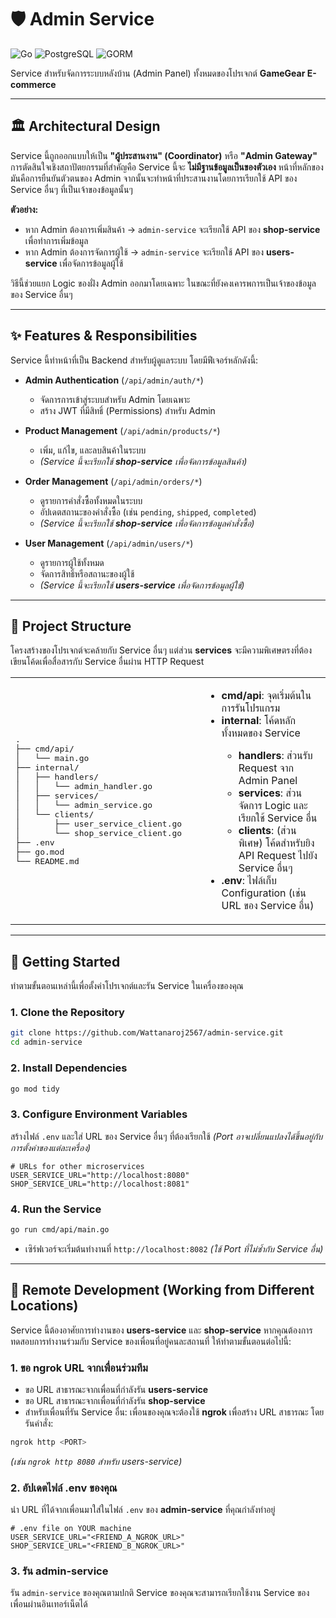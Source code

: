 # 🛡️ Admin Service

![Go](https://img.shields.io/badge/Go-1.24.6-00ADD8?style=for-the-badge\&logo=go)
![PostgreSQL](https://img.shields.io/badge/PostgreSQL-4169E1?style=for-the-badge\&logo=postgresql)
![GORM](https://img.shields.io/badge/GORM-B93527?style=for-the-badge)

Service สำหรับจัดการระบบหลังบ้าน (Admin Panel) ทั้งหมดของโปรเจกต์ **GameGear E-commerce**

---

## 🏛️ Architectural Design

Service นี้ถูกออกแบบให้เป็น **"ผู้ประสานงาน" (Coordinator)** หรือ **"Admin Gateway"**
การตัดสินใจเชิงสถาปัตยกรรมที่สำคัญคือ Service นี้จะ **ไม่มีฐานข้อมูลเป็นของตัวเอง**
หน้าที่หลักของมันคือการยืนยันตัวตนของ Admin จากนั้นจะทำหน้าที่ประสานงานโดยการเรียกใช้ API ของ Service อื่นๆ ที่เป็นเจ้าของข้อมูลนั้นๆ

**ตัวอย่าง:**

* หาก Admin ต้องการเพิ่มสินค้า → `admin-service` จะเรียกใช้ API ของ **shop-service** เพื่อทำการเพิ่มข้อมูล
* หาก Admin ต้องการจัดการผู้ใช้ → `admin-service` จะเรียกใช้ API ของ **users-service** เพื่อจัดการข้อมูลผู้ใช้

วิธีนี้ช่วยแยก Logic ของฝั่ง Admin ออกมาโดยเฉพาะ ในขณะที่ยังคงเคารพการเป็นเจ้าของข้อมูลของ Service อื่นๆ

---

## ✨ Features & Responsibilities

Service นี้ทำหน้าที่เป็น Backend สำหรับผู้ดูแลระบบ โดยมีฟีเจอร์หลักดังนี้:

* **Admin Authentication** (`/api/admin/auth/*`)

  * จัดการการเข้าสู่ระบบสำหรับ Admin โดยเฉพาะ
  * สร้าง JWT ที่มีสิทธิ์ (Permissions) สำหรับ Admin

* **Product Management** (`/api/admin/products/*`)

  * เพิ่ม, แก้ไข, และลบสินค้าในระบบ
  * *(Service นี้จะเรียกใช้ **shop-service** เพื่อจัดการข้อมูลสินค้า)*

* **Order Management** (`/api/admin/orders/*`)

  * ดูรายการคำสั่งซื้อทั้งหมดในระบบ
  * อัปเดตสถานะของคำสั่งซื้อ (เช่น `pending`, `shipped`, `completed`)
  * *(Service นี้จะเรียกใช้ **shop-service** เพื่อจัดการข้อมูลคำสั่งซื้อ)*

* **User Management** (`/api/admin/users/*`)

  * ดูรายการผู้ใช้ทั้งหมด
  * จัดการสิทธิ์หรือสถานะของผู้ใช้
  * *(Service นี้จะเรียกใช้ **users-service** เพื่อจัดการข้อมูลผู้ใช้)*

---

## 📂 Project Structure

โครงสร้างของโปรเจกต์จะคล้ายกับ Service อื่นๆ แต่ส่วน **services** จะมีความพิเศษตรงที่ต้องเขียนโค้ดเพื่อสื่อสารกับ Service อื่นผ่าน HTTP Request

<table>
<tr>
<td width="60%">
<pre>
.
├── cmd/api/
│   └── main.go
├── internal/
│   ├── handlers/
│   │   └── admin_handler.go
│   ├── services/
│   │   └── admin_service.go
│   └── clients/
│       ├── user_service_client.go
│       └── shop_service_client.go
├── .env
├── go.mod
└── README.md
</pre>
</td>
<td>
<ul>
<li><b>cmd/api</b>: จุดเริ่มต้นในการรันโปรแกรม</li>
<li><b>internal</b>: โค้ดหลักทั้งหมดของ Service</li>
<ul>
<li><b>handlers</b>: ส่วนรับ Request จาก Admin Panel</li>
<li><b>services</b>: ส่วนจัดการ Logic และเรียกใช้ Service อื่น</li>
<li><b>clients</b>: (ส่วนพิเศษ) โค้ดสำหรับยิง API Request ไปยัง Service อื่นๆ</li>
</ul>
<li><b>.env</b>: ไฟล์เก็บ Configuration (เช่น URL ของ Service อื่น)</li>
</ul>
</td>
</tr>
</table>

---

## 🚀 Getting Started

ทำตามขั้นตอนเหล่านี้เพื่อตั้งค่าโปรเจกต์และรัน Service ในเครื่องของคุณ

### 1. Clone the Repository

```bash
git clone https://github.com/Wattanaroj2567/admin-service.git
cd admin-service
```

### 2. Install Dependencies

```bash
go mod tidy
```

### 3. Configure Environment Variables

สร้างไฟล์ `.env` และใส่ URL ของ Service อื่นๆ ที่ต้องเรียกใช้ *(Port อาจเปลี่ยนแปลงได้ขึ้นอยู่กับการตั้งค่าของแต่ละเครื่อง)*

```env
# URLs for other microservices
USER_SERVICE_URL="http://localhost:8080"
SHOP_SERVICE_URL="http://localhost:8081"
```

### 4. Run the Service

```bash
go run cmd/api/main.go
```

* เซิร์ฟเวอร์จะเริ่มต้นทำงานที่ `http://localhost:8082` *(ใช้ Port ที่ไม่ซ้ำกับ Service อื่น)*

---

## 🤝 Remote Development (Working from Different Locations)

Service นี้ต้องอาศัยการทำงานของ **users-service** และ **shop-service** หากคุณต้องการทดสอบการทำงานร่วมกับ Service ของเพื่อนที่อยู่คนละสถานที่ ให้ทำตามขั้นตอนต่อไปนี้:

### 1. ขอ ngrok URL จากเพื่อนร่วมทีม

* ขอ URL สาธารณะจากเพื่อนที่กำลังรัน **users-service**
* ขอ URL สาธารณะจากเพื่อนที่กำลังรัน **shop-service**
* สำหรับเพื่อนที่รัน Service อื่น: เพื่อนของคุณจะต้องใช้ **ngrok** เพื่อสร้าง URL สาธารณะ โดยรันคำสั่ง:

```bash
ngrok http <PORT>
```

*(เช่น `ngrok http 8080` สำหรับ users-service)*

### 2. อัปเดตไฟล์ .env ของคุณ

นำ URL ที่ได้จากเพื่อนมาใส่ในไฟล์ `.env` ของ **admin-service** ที่คุณกำลังทำอยู่

```env
# .env file on YOUR machine
USER_SERVICE_URL="<FRIEND_A_NGROK_URL>"
SHOP_SERVICE_URL="<FRIEND_B_NGROK_URL>"
```

### 3. รัน admin-service

รัน `admin-service` ของคุณตามปกติ
Service ของคุณจะสามารถเรียกใช้งาน Service ของเพื่อนผ่านอินเทอร์เน็ตได้
